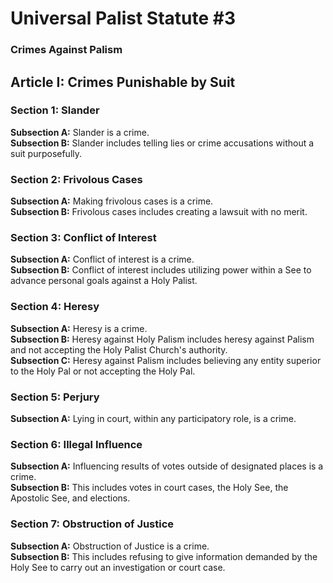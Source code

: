 # Universal Palist Statute #3
### Crimes Against Palism
## Article I: Crimes Punishable by Suit
### Section 1: Slander
**Subsection A:** Slander is a crime.  
**Subsection B:** Slander includes telling lies or crime accusations without a suit purposefully.  
### Section 2: Frivolous Cases
**Subsection A:** Making frivolous cases is a crime.  
**Subsection B:** Frivolous cases includes creating a lawsuit with no merit.  
### Section 3: Conflict of Interest
**Subsection A:** Conflict of interest is a crime.  
**Subsection B:** Conflict of interest includes utilizing power within a See to advance personal goals against a Holy Palist.  
### Section 4: Heresy
**Subsection A:** Heresy is a crime.  
**Subsection B:** Heresy against Holy Palism includes heresy against Palism and not accepting the Holy Palist Church's authority.  
**Subsection C:** Heresy against Palism includes believing any entity superior to the Holy Pal or not accepting the Holy Pal.  
### Section 5: Perjury
**Subsection A:** Lying in court, within any participatory role, is a crime.  
### Section 6: Illegal Influence
**Subsection A:** Influencing results of votes outside of designated places is a crime.  
**Subsection B:** This includes votes in court cases, the Holy See, the Apostolic See, and elections.  
### Section 7: Obstruction of Justice
**Subsection A:** Obstruction of Justice is a crime.  
**Subsection B:** This includes refusing to give information demanded by the Holy See to carry out an investigation or court case.  
